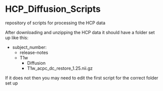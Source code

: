 # HCP_Diffusion_Scripts
repository of scripts for processing the HCP data

After downloading and unzipping the HCP data it should have a folder set up like this:

- subject_number:
  - release-notes
  - T1w
    * Diffusion
    * T1w_acpc_dc_restore_1.25.nii.gz

If it does not then you may need to edit the first script for the correct folder set up

